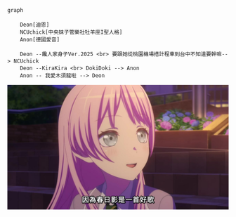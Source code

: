 
```mermaid

graph
    
    Deon[迪恩]
    NCUchick[中央妹子管樂社牡羊座I型人格]
    Anon[德國愛音]

    Deon --饞人家身子Ver.2025 <br> 要跟她從桃園機場搭計程車到台中不知道要幹嘛--> NCUchick
    Deon --KiraKira <br> DokiDoki --> Anon
    Anon -- 我愛木須龍啦 --> Deon

```

![](MyGO_04__184.jpg)